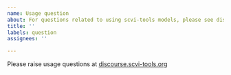 ```yaml
---
name: Usage question
about: For questions related to using scvi-tools models, please see discourse.scvi-tools.org
title: ''
labels: question
assignees: ''

---
```


Please raise usage questions at [discourse.scvi-tools.org](https://discourse.scvi-tools.org/)
